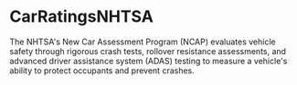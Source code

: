 # CarRatingsNHTSA
The NHTSA's New Car Assessment Program (NCAP) evaluates vehicle safety through rigorous crash tests, rollover resistance assessments, and advanced driver assistance system (ADAS) testing to measure a vehicle's ability to protect occupants and prevent crashes.
